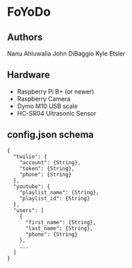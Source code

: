 # FoYoDo

## Authors
Nanu Ahluwalia
John DiBaggio
Kyle Etsler

## Hardware
- Raspberry Pi B+ (or newer)
- Raspberry Camera
- Dymo M10 USB scale
- HC-SR04 Ultrasonic Sensor

## config.json schema

```
{
  "twilio": {
    "account": {String},
    "token": {String},
    "phone": {String}
  },
  "youtube": {
    "playlist_name": {String},
    "playlist_id": {String}
  },
  "users": [
    {
      "first_name": {String},
      "last_name": {String},
      "phone": {String}
    },
    ...
  ]
}
```